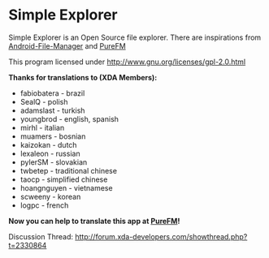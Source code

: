Simple Explorer
===========

Simple Explorer is an Open Source file explorer. There are inspirations from [Android-File-Manager](https://github.com/nexes/Android-File-Manager) and
[PureFM](https://github.com/Doctoror/PureFM)

This program licensed under http://www.gnu.org/licenses/gpl-2.0.html


**Thanks for translations to (XDA Members):**
+ fabiobatera - brazil
+ SealQ - polish
+ adamslast - turkish
+ youngbrod - english, spanish
+ mirhl - italian
+ muamers - bosnian
+ kaizokan - dutch
+ lexaleon - russian
+ pylerSM - slovakian
+ twbetep - traditional chinese
+ taocp - simplified chinese
+ hoangnguyen - vietnamese
+ scweeny - korean
+ logpc - french


**Now you can help to translate this app at [PureFM](http://www.getlocalization.com/Simple_Explorer)!**

Discussion Thread: http://forum.xda-developers.com/showthread.php?t=2330864